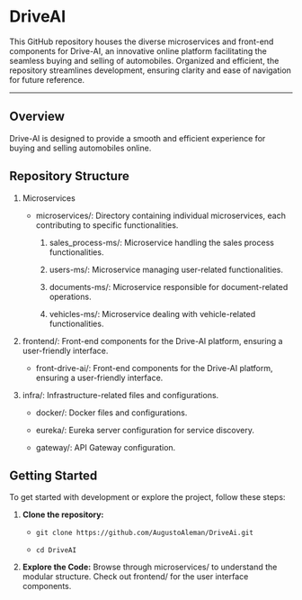 # DriveAI
This GitHub repository houses the diverse microservices and front-end components for Drive-AI, an innovative online platform facilitating the seamless buying and selling of automobiles. Organized and efficient, the repository streamlines development, ensuring clarity and ease of navigation for future reference. 

---

## Overview

Drive-AI is designed to provide a smooth and efficient experience for buying and selling automobiles online. 

## Repository Structure

1. Microservices
    - microservices/: Directory containing individual microservices, each contributing to specific functionalities.

        1. sales_process-ms/: Microservice handling the sales process functionalities.

        2. users-ms/: Microservice managing user-related functionalities.

        3. documents-ms/: Microservice responsible for document-related operations.

        4. vehicles-ms/: Microservice dealing with vehicle-related functionalities.

2. frontend/: Front-end components for the Drive-AI platform, ensuring a user-friendly interface.

    - front-drive-ai/: Front-end components for the Drive-AI platform, ensuring a user-friendly interface.

3. infra/: Infrastructure-related files and configurations.

    - docker/: Docker files and configurations.

    - eureka/: Eureka server configuration for service discovery.

    - gateway/: API Gateway configuration.

## Getting Started

To get started with development or explore the project, follow these steps:

1. **Clone the repository:**

    - ```git clone https://github.com/AugustoAleman/DriveAi.git```

    - ```cd DriveAI```

2. **Explore the Code:**
Browse through microservices/ to understand the modular structure.
Check out frontend/ for the user interface components.
